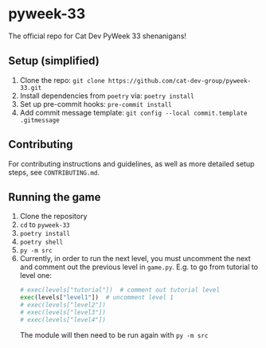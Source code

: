# pyweek-33
The official repo for Cat Dev PyWeek 33 shenanigans!

## Setup (simplified)
1. Clone the repo: `git clone https://github.com/cat-dev-group/pyweek-33.git`
2. Install dependencies from `poetry` via: `poetry install`
3. Set up pre-commit hooks: `pre-commit install`
4. Add commit message template: `git config --local commit.template .gitmessage`

## Contributing
For contributing instructions and guidelines, as well as more detailed setup steps, see `CONTRIBUTING.md`.

## Running the game
1. Clone the repository
2. `cd` to `pyweek-33`
3. `poetry install`
4. `poetry shell`
5. `py -m src`
6. Currently, in order to run the next level, you must uncomment the next and comment out the previous level in `game.py`. E.g. to go from tutorial to level one:
    ```py
    # exec(levels["tutorial"])  # comment out tutorial level
    exec(levels["level1"])  # uncomment level 1
    # exec(levels["level2"])
    # exec(levels["level3"])
    # exec(levels["level4"])
    ```
    The module will then need to be run again with `py -m src`
